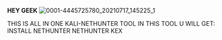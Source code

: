 **HEY GEEK**
![0001-4445725780_20210717_145225_1](https://user-images.githubusercontent.com/87463226/126032557-9ea824c2-0045-49fb-a92b-c4561e27f85d.png)

THIS IS ALL IN ONE KALI-NETHUNTER TOOL
IN THIS TOOL U WILL GET:
INSTALL NETHUNTER
NETHUNTER KEX
